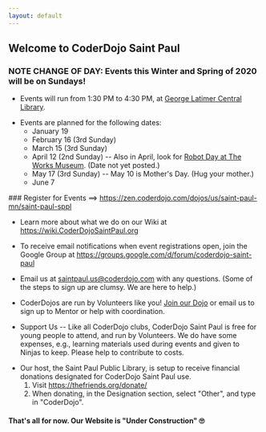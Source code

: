 ```yaml
---
layout: default
---
```


## Welcome to CoderDojo Saint Paul

### NOTE CHANGE OF DAY: Events this Winter and Spring of 2020 will be on Sundays!

* Events will run from 1:30 PM to 4:30 PM, at <a target="_blank" href="https://sppl.org/locations/C/">George Latimer Central Library</a>.
<ul>
  <li>Events are planned for the following dates:
    <ul>
      <li>January 19</li>
      <li>February 16 (3rd Sunday)</li>
      <li>March 15 (3rd Sunday)</li>
      <li>April 12 (2nd Sunday) -- Also in April, look for <a target="_blank" href="https://theworks.org/robot-day/">Robot Day at The Works Museum</a>.  (Date not yet posted.)</li>
      <li>May 17 (3rd Sunday) --  May 10 is Mother's Day.  (Hug your mother.)</li>
      <li>June 7</li>
    </ul>
  </li>
</ul>
### Register for Events &#61;&#61;&gt; <a target="_blank" href="https://zen.coderdojo.com/dojos/us/saint-paul-mn/saint-paul-sppl">https://zen.coderdojo.com/dojos/us/saint-paul-mn/saint-paul-sppl</a>

* Learn more about what we do on our Wiki at <a target="_blank" href="https://wiki.coderdojosaintpaul.org">https://wiki.CoderDojoSaintPaul.org</a>

* To receive email notifications when event registrations open, join the Google Group at <a target="_blank" href="https://groups.google.com/d/forum/coderdojo-saint-paul">https://groups.google.com/d/forum/coderdojo-saint-paul</a>

* Email us at <a target="_blank" href="mailto:saintpaul.us@coderdojo.com">saintpaul.us@coderdojo.com</a> with any questions.  (Some of the steps to sign up are clumsy.  We are here to help.)

* CoderDojos are run by Volunteers like you!  <a target="_blank" href="https://zen.coderdojo.com/dojos/us/saint-paul-mn/saint-paul-sppl">Join our Dojo</a> or email us to sign up to Mentor or help with coordination.

* Support Us -- Like all CoderDojo clubs, CoderDojo Saint Paul is free for young people to attend, and run by Volunteers.  We do have some expenses, e.g., learning materials used during events and given to Ninjas to keep.  Please help to contribute to costs.

<ul>
  <li>Our host, the Saint Paul Public Library, is setup to receive financial donations designated for CoderDojo Saint Paul use.
    <ol>
      <li>Visit <a target="_blank" href="https://thefriends.org/donate/">https://thefriends.org/donate/</a></li>
      <li>When donating, in the Designation section, select "Other", and type in "CoderDojo".</li>
    </ol>
  </li>
</ul>

#### That's all for now.  Our Website is &quot;Under Construction&quot; 🙄
